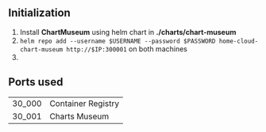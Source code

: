 ## Initialization

1. Install <b>ChartMuseum</b> using helm chart in <b>./charts/chart-museum</b>
2. `helm repo add --username $USERNAME --password $PASSWORD home-cloud-chart-museum http://$IP:300001` on both machines
3. 

## Ports used

<table>
  <tbody>
    <tr><td>30_000</td><td>Container Registry</td></tr>
    <tr><td>30_001</td><td>Charts Museum</td></tr>
  </tbody>
</table>
